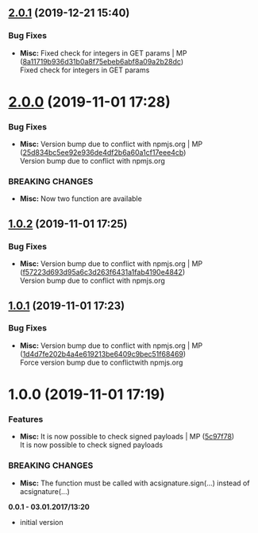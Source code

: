 <a name="2.0.1"></a>
## [2.0.1](https://github.com/mmpro/ac-signature/compare/v2.0.0...v2.0.1) (2019-12-21 15:40)


### Bug Fixes

* **Misc:** Fixed check for integers in GET params | MP ([8a11719b936d31b0a8f75ebeb6abf8a09a2b28dc](https://github.com/mmpro/ac-signature/commit/8a11719b936d31b0a8f75ebeb6abf8a09a2b28dc))    
  Fixed check for integers in GET params



<a name="2.0.0"></a>
# [2.0.0](https://github.com/mmpro/ac-signature/compare/v1.0.2...v2.0.0) (2019-11-01 17:28)


### Bug Fixes

* **Misc:** Version bump due to conflict with npmjs.org | MP ([25d834bc5ee92e936de4df2b6a60a1cf17eee4cb](https://github.com/mmpro/ac-signature/commit/25d834bc5ee92e936de4df2b6a60a1cf17eee4cb))    
  Version bump due to conflict with npmjs.org


### BREAKING CHANGES

* **Misc:** Now two function are available



<a name="1.0.2"></a>
## [1.0.2](https://github.com/mmpro/ac-signature/compare/v1.0.1...v1.0.2) (2019-11-01 17:25)


### Bug Fixes

* **Misc:** Version bump due to conflict with npmjs.org | MP ([f57223d693d95a6c3d263f6431a1fab4190e4842](https://github.com/mmpro/ac-signature/commit/f57223d693d95a6c3d263f6431a1fab4190e4842))    
  Version bump due to conflict with npmjs.org



<a name="1.0.1"></a>
## [1.0.1](https://github.com/mmpro/ac-signature/compare/v1.0.0...v1.0.1) (2019-11-01 17:23)


### Bug Fixes

* **Misc:** Version bump due to conflict with npmjs.org | MP ([1d4d7fe202b4a4e619213be6409c9bec51f68469](https://github.com/mmpro/ac-signature/commit/1d4d7fe202b4a4e619213be6409c9bec51f68469))    
  Force version bump due to conflictwith npmjs.org



<a name="1.0.0"></a>
# 1.0.0 (2019-11-01 17:19)


### Features

* **Misc:** It is now possible to check signed payloads | MP ([5c97f78](https://github.com/mmpro/ac-signature/commit/5c97f78))    
  It is now possible to check signed payloads


### BREAKING CHANGES

* **Misc:** The function must be called with acsignature.sign(...) instead of acsignature(...)



**0.0.1 - 03.01.2017/13:20**
+ initial version
